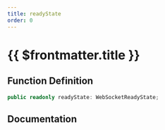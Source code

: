 ```yaml
---
title: readyState
order: 0
---
```


# {{ $frontmatter.title }}

## Function Definition

```ts
public readonly readyState: WebSocketReadyState;
```

## Documentation

<!--@include: ./parts/readyState.md-->
